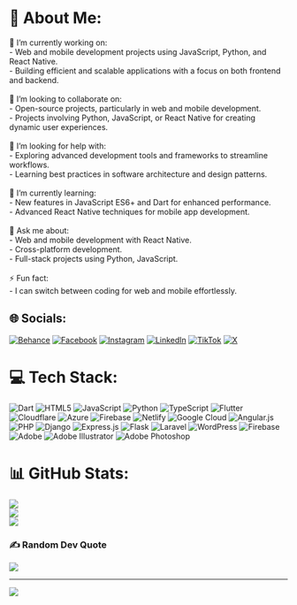 # 💫 About Me:
🔭 I’m currently working on: <br>- Web and mobile development projects using JavaScript, Python, and React Native. <br>- Building efficient and scalable applications with a focus on both frontend and backend.<br><br>👯 I’m looking to collaborate on:<br>- Open-source projects, particularly in web and mobile development. <br>- Projects involving Python, JavaScript, or React Native for creating dynamic user experiences.<br><br>🤝 I’m looking for help with:<br>- Exploring advanced development tools and frameworks to streamline workflows.<br>- Learning best practices in software architecture and design patterns.<br><br>🌱 I’m currently learning:<br>- New features in JavaScript ES6+ and Dart for enhanced performance.<br>- Advanced React Native techniques for mobile app development.<br><br>💬 Ask me about:<br>- Web and mobile development with React Native.<br>- Cross-platform development.<br>- Full-stack projects using Python, JavaScript.<br><br>⚡ Fun fact:<br>- I can switch between coding for web and mobile effortlessly.


## 🌐 Socials:
[![Behance](https://img.shields.io/badge/Behance-1769ff?logo=behance&logoColor=white)](https://behance.net/Islem_Boualami) [![Facebook](https://img.shields.io/badge/Facebook-%231877F2.svg?logo=Facebook&logoColor=white)](https://facebook.com/Islem_Boualami) [![Instagram](https://img.shields.io/badge/Instagram-%23E4405F.svg?logo=Instagram&logoColor=white)](https://instagram.com/iislemblm) [![LinkedIn](https://img.shields.io/badge/LinkedIn-%230077B5.svg?logo=linkedin&logoColor=white)](https://linkedin.com/in/Islem_Boualami) [![TikTok](https://img.shields.io/badge/TikTok-%23000000.svg?logo=TikTok&logoColor=white)](https://tiktok.com/@iislemblm) [![X](https://img.shields.io/badge/X-black.svg?logo=X&logoColor=white)](https://x.com/iislemblm) 

# 💻 Tech Stack:
![Dart](https://img.shields.io/badge/dart-%230175C2.svg?style=for-the-badge&logo=dart&logoColor=white) ![HTML5](https://img.shields.io/badge/html5-%23E34F26.svg?style=for-the-badge&logo=html5&logoColor=white) ![JavaScript](https://img.shields.io/badge/javascript-%23323330.svg?style=for-the-badge&logo=javascript&logoColor=%23F7DF1E) ![Python](https://img.shields.io/badge/python-3670A0?style=for-the-badge&logo=python&logoColor=ffdd54) ![TypeScript](https://img.shields.io/badge/typescript-%23007ACC.svg?style=for-the-badge&logo=typescript&logoColor=white) ![Flutter](https://img.shields.io/badge/Flutter-%2302569B.svg?style=for-the-badge&logo=Flutter&logoColor=white) ![Cloudflare](https://img.shields.io/badge/Cloudflare-F38020?style=for-the-badge&logo=Cloudflare&logoColor=white) ![Azure](https://img.shields.io/badge/azure-%230072C6.svg?style=for-the-badge&logo=microsoftazure&logoColor=white) ![Firebase](https://img.shields.io/badge/firebase-%23039BE5.svg?style=for-the-badge&logo=firebase) ![Netlify](https://img.shields.io/badge/netlify-%23000000.svg?style=for-the-badge&logo=netlify&logoColor=#00C7B7) ![Google Cloud](https://img.shields.io/badge/GoogleCloud-%234285F4.svg?style=for-the-badge&logo=google-cloud&logoColor=white) ![Angular.js](https://img.shields.io/badge/angular.js-%23E23237.svg?style=for-the-badge&logo=angularjs&logoColor=white) ![PHP](https://img.shields.io/badge/php-%23777BB4.svg?style=for-the-badge&logo=php&logoColor=white) ![Django](https://img.shields.io/badge/django-%23092E20.svg?style=for-the-badge&logo=django&logoColor=white) ![Express.js](https://img.shields.io/badge/express.js-%23404d59.svg?style=for-the-badge&logo=express&logoColor=%2361DAFB) ![Flask](https://img.shields.io/badge/flask-%23000.svg?style=for-the-badge&logo=flask&logoColor=white) ![Laravel](https://img.shields.io/badge/laravel-%23FF2D20.svg?style=for-the-badge&logo=laravel&logoColor=white) ![WordPress](https://img.shields.io/badge/WordPress-%23117AC9.svg?style=for-the-badge&logo=WordPress&logoColor=white) ![Firebase](https://img.shields.io/badge/firebase-a08021?style=for-the-badge&logo=firebase&logoColor=ffcd34) ![Adobe](https://img.shields.io/badge/adobe-%23FF0000.svg?style=for-the-badge&logo=adobe&logoColor=white) ![Adobe Illustrator](https://img.shields.io/badge/adobe%20illustrator-%23FF9A00.svg?style=for-the-badge&logo=adobe%20illustrator&logoColor=white) ![Adobe Photoshop](https://img.shields.io/badge/adobe%20photoshop-%2331A8FF.svg?style=for-the-badge&logo=adobe%20photoshop&logoColor=white)
# 📊 GitHub Stats:
![](https://github-readme-stats.vercel.app/api?username=Islemblm&theme=dark&hide_border=false&include_all_commits=false&count_private=true)<br/>
![](https://github-readme-streak-stats.herokuapp.com/?user=Islemblm&theme=dark&hide_border=false)<br/>
![](https://github-readme-stats.vercel.app/api/top-langs/?username=Islemblm&theme=dark&hide_border=false&include_all_commits=false&count_private=true&layout=compact)

### ✍️ Random Dev Quote
![](https://quotes-github-readme.vercel.app/api?type=horizontal&theme=radical)

---
[![](https://visitcount.itsvg.in/api?id=Islemblm&icon=0&color=0)](https://visitcount.itsvg.in)
